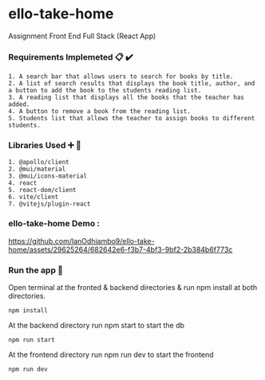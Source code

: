 # ello-take-home
 Assignment Front End Full Stack (React App)

### Requirements Implemeted 📋 ✔️

```
1. A search bar that allows users to search for books by title.
2. A list of search results that displays the book title, author, and a button to add the book to the students reading list.
3. A reading list that displays all the books that the teacher has added.
4. A button to remove a book from the reading list.
5. Students list that allows the teacher to assign books to different students.

```

### Libraries Used ➕ 💉
```
1. @apollo/client
2. @mui/material
3. @mui/icons-material
4. react
5. react-dom/client
6. vite/client
7. @vitejs/plugin-react
```


### ello-take-home Demo :

https://github.com/IanOdhiambo9/ello-take-home/assets/29625264/682642e6-f3b7-4bf3-9bf2-2b384b6f773c

### Run the app 🚀

Open terminal at the fronted & backend directories & run npm install at both directories.
````
npm install
````
At the backend directory run npm start to start the db 
````
npm run start
````
At the frontend directory run npm run dev to start the frontend
````
npm run dev
````

